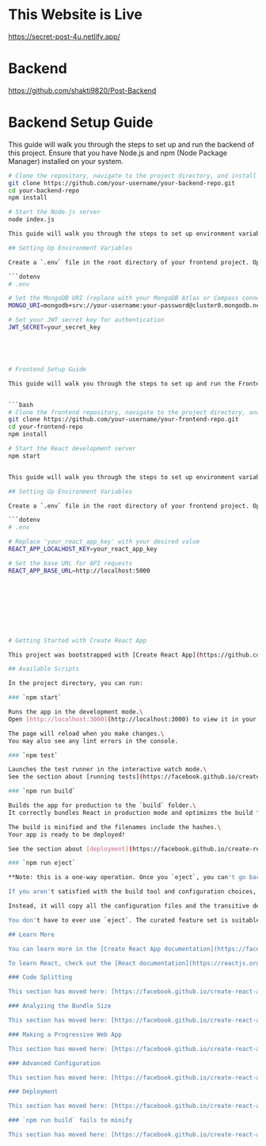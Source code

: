 # This Website is Live 
https://secret-post-4u.netlify.app/

# Backend
https://github.com/shakti9820/Post-Backend



# Backend Setup Guide

This guide will walk you through the steps to set up and run the backend of this project. Ensure that you have Node.js and npm (Node Package Manager) installed on your system.

```bash
# Clone the repository, navigate to the project directory, and install dependencies
git clone https://github.com/your-username/your-backend-repo.git
cd your-backend-repo
npm install

# Start the Node.js server
node index.js

This guide will walk you through the steps to set up environment variables for the backend of this project. These variables are essential for configuring your Nodejs server.

## Setting Up Environment Variables

Create a `.env` file in the root directory of your frontend project. Open the file and add the following environment variables:

```dotenv
# .env

# Set the MongoDB URI (replace with your MongoDB Atlas or Compass connection string)
MONGO_URI=mongodb+srv://your-username:your-password@cluster0.mongodb.net/your-database

# Set your JWT secret key for authentication
JWT_SECRET=your_secret_key





# Frontend Setup Guide

This guide will walk you through the steps to set up and run the Frontend of this project. 


```bash
# Clone the frontend repository, navigate to the project directory, and install dependencies
git clone https://github.com/your-username/your-frontend-repo.git
cd your-frontend-repo
npm install

# Start the React development server
npm start


This guide will walk you through the steps to set up environment variables for the frontend of this project. These variables are essential for configuring your React application.

## Setting Up Environment Variables

Create a `.env` file in the root directory of your frontend project. Open the file and add the following environment variables:

```dotenv
# .env

# Replace 'your_react_app_key' with your desired value
REACT_APP_LOCALHOST_KEY=your_react_app_key

# Set the base URL for API requests
REACT_APP_BASE_URL=http://localhost:5000









# Getting Started with Create React App

This project was bootstrapped with [Create React App](https://github.com/facebook/create-react-app).

## Available Scripts

In the project directory, you can run:

### `npm start`

Runs the app in the development mode.\
Open [http://localhost:3000](http://localhost:3000) to view it in your browser.

The page will reload when you make changes.\
You may also see any lint errors in the console.

### `npm test`

Launches the test runner in the interactive watch mode.\
See the section about [running tests](https://facebook.github.io/create-react-app/docs/running-tests) for more information.

### `npm run build`

Builds the app for production to the `build` folder.\
It correctly bundles React in production mode and optimizes the build for the best performance.

The build is minified and the filenames include the hashes.\
Your app is ready to be deployed!

See the section about [deployment](https://facebook.github.io/create-react-app/docs/deployment) for more information.

### `npm run eject`

**Note: this is a one-way operation. Once you `eject`, you can't go back!**

If you aren't satisfied with the build tool and configuration choices, you can `eject` at any time. This command will remove the single build dependency from your project.

Instead, it will copy all the configuration files and the transitive dependencies (webpack, Babel, ESLint, etc) right into your project so you have full control over them. All of the commands except `eject` will still work, but they will point to the copied scripts so you can tweak them. At this point you're on your own.

You don't have to ever use `eject`. The curated feature set is suitable for small and middle deployments, and you shouldn't feel obligated to use this feature. However we understand that this tool wouldn't be useful if you couldn't customize it when you are ready for it.

## Learn More

You can learn more in the [Create React App documentation](https://facebook.github.io/create-react-app/docs/getting-started).

To learn React, check out the [React documentation](https://reactjs.org/).

### Code Splitting

This section has moved here: [https://facebook.github.io/create-react-app/docs/code-splitting](https://facebook.github.io/create-react-app/docs/code-splitting)

### Analyzing the Bundle Size

This section has moved here: [https://facebook.github.io/create-react-app/docs/analyzing-the-bundle-size](https://facebook.github.io/create-react-app/docs/analyzing-the-bundle-size)

### Making a Progressive Web App

This section has moved here: [https://facebook.github.io/create-react-app/docs/making-a-progressive-web-app](https://facebook.github.io/create-react-app/docs/making-a-progressive-web-app)

### Advanced Configuration

This section has moved here: [https://facebook.github.io/create-react-app/docs/advanced-configuration](https://facebook.github.io/create-react-app/docs/advanced-configuration)

### Deployment

This section has moved here: [https://facebook.github.io/create-react-app/docs/deployment](https://facebook.github.io/create-react-app/docs/deployment)

### `npm run build` fails to minify

This section has moved here: [https://facebook.github.io/create-react-app/docs/troubleshooting#npm-run-build-fails-to-minify](https://facebook.github.io/create-react-app/docs/troubleshooting#npm-run-build-fails-to-minify)
